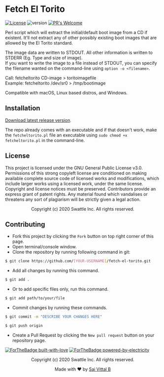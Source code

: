 # Fetch El Torito
[![License](https://img.shields.io/badge/License-GPLv3-blue.svg)](https://opensource.org/licenses/GPL-3.0)
![version](https://img.shields.io/badge/version-1.0-brightgreen)
[![PR's Welcome](https://img.shields.io/badge/PRs-welcome-brightgreen.svg?style=flat)](http://makeapullrequest.com) 

Perl script which will extract the initial/default boot image from a CD if existent. It'll not extract any of other possibly existing boot images that are allowed by the El Torito standard.

The image data are written to STDOUT. All other information is written to
STDERR (Eg. Type and size of image). <br />
If you want to write the image to a file instead of STDOUT, you can
specify the filename wanted on the command-line using ```option -o <filename>```.

Call: 	 fetcheltorito CD-image > toritoimagefile <br />
Example: fetcheltorito /dev/sr0  > /tmp/bootimage

Compatible with macOS, Linux based distros, and Windows.

## Installation

[Download latest release version](https://github.com/swattle/fetch-el-torito/releases/download/v1.0/fetch-el-torito.zip).

The repo already comes with an executable and if that doesn't work, make the ```fetcheltorito.pl``` file an executable using ```sudo chmod +x fetcheltorito.pl``` in the command-line.

## License
This project is licensed under the GNU General Public License v3.0. Permissions of this strong copyleft license are conditioned on making available complete source code of licensed works and modifications, which include larger works using a licensed work, under the same license. Copyright and license notices must be preserved. Contributors provide an express grant of patent rights. Any material found which vandalises or threatens any sort of plagiarism will be strictly given a legal action.

 <p align="center"> Copyright (c) 2020 Swattle Inc. All rights reserved.</p>

## Contributing
- Fork this project by clicking the ```Fork``` button on top right corner of this page.
- Open terminal/console window. 
- Clone the repository by running following command in git:
 ```bash
$ git clone https://github.com/[YOUR-USERNAME]/fetch-el-torito.git
```
- Add all changes by running this command.
```bash
$ git add .
```
- Or to add specific files only, run this command.
```bash
$ git add path/to/your/file
```
- Commit changes by running these commands.
```bash
$ git commit -m "DESCRIBE YOUR CHANGES HERE"

$ git push origin
```
- Create a Pull Request by clicking the ```New pull request``` button on your repository page.

[![ForTheBadge built-with-love](http://ForTheBadge.com/images/badges/built-with-love.svg)](https://GitHub.com/swattle/) 
[![ForTheBadge powered-by-electricity](http://ForTheBadge.com/images/badges/powered-by-electricity.svg)](http://ForTheBadge.com)

<p align="center"> Copyright (c) 2020 Swattle Inc. All rights reserved.</p>
<p align="center"> Made with ❤ by <a href="https://github.com/saivittalb">Sai Vittal B</a></p>

